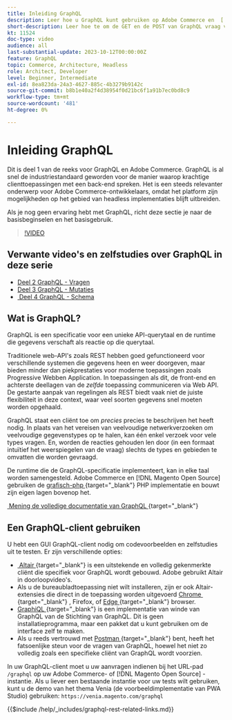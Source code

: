 ```yaml
---
title: Inleiding GraphQL
description: Leer hoe u GraphQL kunt gebruiken op Adobe Commerce en  [!DNL Magento Open Source] . De GET en de POST van GraphQL van het gebruik roept Adobe Commerce en  [!DNL Magento Open Source].
short-description: Leer hoe te om de GET en de POST van GraphQL vraag voor Adobe Commerce en  [!DNL Magento Open Source] te gebruiken.
kt: 11524
doc-type: video
audience: all
last-substantial-update: 2023-10-12T00:00:00Z
feature: GraphQL
topic: Commerce, Architecture, Headless
role: Architect, Developer
level: Beginner, Intermediate
exl-id: 8ea823da-24a3-4627-885c-4b3279b9142c
source-git-commit: b8b1e40a2f4d38954f0d21bc6f1a91b7ec0bd8c9
workflow-type: tm+mt
source-wordcount: '481'
ht-degree: 0%

---
```


# Inleiding GraphQL

Dit is deel 1 van de reeks voor GraphQL en Adobe Commerce. GraphQL is al snel de industriestandaard geworden voor de manier waarop krachtige clienttoepassingen met een back-end spreken. Het is een steeds relevanter onderwerp voor Adobe Commerce-ontwikkelaars, omdat het platform zijn mogelijkheden op het gebied van headless implementaties blijft uitbreiden.

Als je nog geen ervaring hebt met GraphQL, richt deze sectie je naar de basisbeginselen en het basisgebruik.

>[!VIDEO](https://video.tv.adobe.com/v/3443947?learn=on&captions=dut)

## Verwante video&#39;s en zelfstudies over GraphQL in deze serie

* [Deel 2 GraphQL - Vragen](../graphql-rest/graphql-queries.md)
* [Deel 3 GraphQL - Mutaties](../graphql-rest/graphql-mutations.md)
* [&#x200B; Deel 4 GraphQL - Schema &#x200B;](../graphql-rest/graphql-schema.md)

## Wat is GraphQL?

GraphQL is een specificatie voor een unieke API-querytaal en de runtime die gegevens verschaft als reactie op die querytaal.

Traditionele web-API&#39;s zoals REST hebben goed gefunctioneerd voor verschillende systemen die gegevens heen en weer doorgeven, maar bieden minder dan piekprestaties voor moderne toepassingen zoals Progressive Webben Application. In toepassingen als dit, de front-end en achterste deellagen van de _zelfde_ toepassing communiceren via Web API. De gestarte aanpak van regelingen als REST biedt vaak niet de juiste flexibiliteit in deze context, waar veel soorten gegevens snel moeten worden opgehaald.

GraphQL staat een cliënt toe om _precies_ precies te beschrijven het heeft nodig. In plaats van het vereisen van veelvoudige netwerkverzoeken om veelvoudige gegevenstypes op te halen, kan één enkel verzoek voor vele types vragen. En, worden de reacties gehouden len door (in een formaat intuïtief het weerspiegelen van de vraag) slechts de types en gebieden te omvatten die worden gevraagd.

De runtime die de GraphQL-specificatie implementeert, kan in elke taal worden samengesteld. Adobe Commerce en [!DNL Magento Open Source] gebruiken de
[&#x200B; grafisch-php &#x200B;](https://webonyx.github.io/graphql-php/){target="_blank"}  PHP implementatie en bouwt zijn eigen lagen bovenop het.

[&#x200B; Mening de volledige documentatie van GraphQL &#x200B;](https://graphql.org/learn){target="_blank"} 

## Een GraphQL-client gebruiken

U hebt een GUI GraphQL-client nodig om codevoorbeelden en zelfstudies uit te testen. Er zijn verschillende opties:

* [&#x200B; Altair &#x200B;](https://altairgraphql.dev/){target="_blank"}  is een uitstekende en volledig gekenmerkte cliënt die specifiek voor GraphQL wordt gebouwd. Adobe gebruikt Altair in doorloopvideo&#39;s.
* Als u de bureaubladtoepassing niet wilt installeren, zijn er ook Altair-extensies die direct in de toepassing worden uitgevoerd
  [&#x200B; Chrome &#x200B;](https://chromewebstore.google.com/detail/altair-graphql-client/flnheeellpciglgpaodhkhmapeljopja){target="_blank"} , Firefox, of [&#x200B; Edge &#x200B;](https://microsoftedge.microsoft.com/addons/detail/altair-graphql-client/kpggioiimijgcalmnfnalgglgooonopa){target="_blank"}  browser.
* [&#x200B; GraphiQL &#x200B;](https://github.com/graphql/graphiql/tree/main/packages/graphiql){target="_blank"}  is een implementatie van winde van GraphQL van de Stichting van GraphQL. Dit is geen installatieprogramma, maar een pakket dat u kunt gebruiken om de interface zelf te maken.
* Als u reeds vertrouwd met [&#x200B; Postman &#x200B;](https://www.postman.com/){target="_blank"}  bent, heeft het fatsoenlijke steun voor de vragen van GraphQL, hoewel het niet zo volledig zoals een specifieke cliënt van GraphQL wordt voorzien.

In uw GraphQL-client moet u uw aanvragen indienen bij het URL-pad `/graphql` op uw Adobe Commerce- of [!DNL Magento Open Source] -instantie. Als u liever een bestaande instantie voor uw tests wilt gebruiken, kunt u de demo van het thema Venia (de voorbeeldimplementatie van PWA Studio) gebruiken: `https://venia.magento.com/graphql`

{{$include /help/_includes/graphql-rest-related-links.md}}
